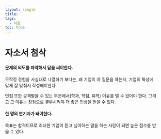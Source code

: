 ```yaml
---
layout: single
title: 
tags:
  - 처음
toc: true
---
```

# 자소서 첨삭
#### 문제의 의도를 파악해서 답을 써야한다.
무작정 경험을 사실대로 나열하기 보다는, 왜 기업이 이 질문을 하는지, 기업의 특성에 맞게 잘 맞춰서 작성해야한다.

면접 또한 공격받을 수 있는 부분에서(학과, 학점, 휴학) 이유를 댈 수 있어야 한다. 그리고 그 이유는 장점으로 결부시켜야 더 좋은 인상을 받을 수 있다.

#### 한 명의 연기자가 돼야한다.
목표는 합격이므로 최대한 기업이 듣고 싶어하는 말을 하는 사람이 되면 높은 점수를 받을 수 있다. 




